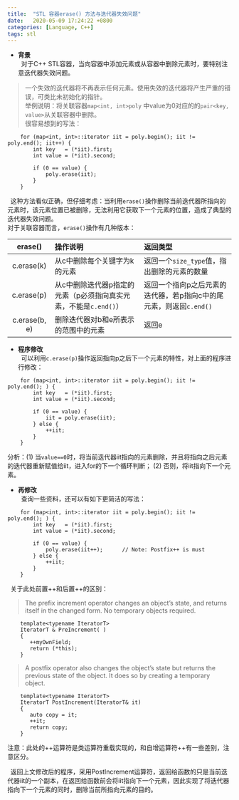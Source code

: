 ```yaml
---
title:  "STL 容器erase() 方法与迭代器失效问题"
date:   2020-05-09 17:24:22 +0800
categories: [Language, C++]
tags: stl
---
```


+ **背景**  
&ensp;对于C++ STL容器，当向容器中添加元素或从容器中删除元素时，要特别注意迭代器失效问题。  
> 一个失效的迭代器将不再表示任何元素。使用失效的迭代器将产生严重的错误，可类比未初始化的指针。  
举例说明：将关联容器`map<int, int>poly` 中value为0对应的的`pair<key, value>`从关联容器中删除。  
很容易想到的写法：  
```
	for (map<int, int>::iterator iit = poly.begin(); iit != poly.end(); iit++) {
        int key   = (*iit).first;
        int value = (*iit).second;

        if (0 == value) {
            poly.erase(iit);
        }
    }
```  
&ensp;这种方法看似正确，但仔细考虑：当利用`erase()`操作删除当前迭代器所指向的元素时，该元素位置已被删除，无法利用它获取下一个元素的位置，造成了典型的迭代器失效问题。  
对于关联容器而言，`erase()`操作有几种版本：

erase()      |操作说明|返回类型
:-----------:|:-------|:-------
c.erase(k)   |从c中删除每个关键字为k的元素| 返回一个`size_type`值，指出删除的元素的数量
c.erase(p)   |从c中删除迭代器p指定的元素（p必须指向真实元素，不能是`c.end()`）| 返回一个指向p之后元素的迭代器，若p指向c中的尾元素，则返回`c.end()`
c.erase(b, e)|删除迭代器对b和e所表示的范围中的元素|返回e

+ **程序修改**  
&ensp;可以利用`c.erase(p)`操作返回指向p之后下一个元素的特性，对上面的程序进行修改：
```
	for (map<int, int>::iterator iit = poly.begin(); iit != poly.end(); ) {
        int key   = (*iit).first;
        int value = (*iit).second;

        if (0 == value) {
            iit = poly.erase(iit);
        } else {
			++iit;	
		}
    }
```
分析：(1) 当`value==0`时，将当前迭代器iit指向的元素删除，并且将指向之后元素的迭代器重新赋值给iit，进入for的下一个循环判断；
(2) 否则，将iit指向下一个元素。  

+ **再修改**  
&ensp;查询一些资料，还可以有如下更简洁的写法：  
```
	for (map<int, int>::iterator iit = poly.begin(); iit != poly.end(); ) {
        int key   = (*iit).first;
        int value = (*iit).second;

        if (0 == value) {
            poly.erase(iit++);		// Note: Postfix++ is must
        } else {
			++iit;	
		}
    }
```

&ensp;关于此处前置++和后置++的区别： 
> The prefix increment operator changes an object’s state, and returns itself in the changed form. No temporary objects required.  
```
	template<typename IteratorT>
	IteratorT & PreIncrement( )
	{
	   ++myOwnField;
	   return (*this);
	}
```  
> A postfix operator also changes the object’s state but returns the previous state of the object. It does so by creating a temporary object.
```
	template<typename IteratorT>
	IteratorT PostIncrement(IteratorT& it)
	{
	   auto copy = it;
	   ++it;
	   return copy;
	}
```

注意：此处的++运算符是类运算符重载实现的，和自增运算符++有一些差别，注意区分。  

&ensp;返回上文修改后的程序，采用PostIncrement运算符，返回给函数的只是当前迭代器iit的一个副本，在返回给函数前会将iit指向下一个元素，因此实现了将迭代器指向下一个元素的同时，删除当前所指向元素的目的。

